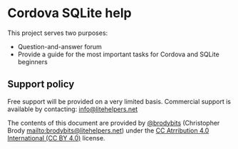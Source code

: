 # Cordova SQLite help

This project serves two purposes:
- Question-and-answer forum
- Provide a guide for the most important tasks for Cordova and SQLite beginners

## Support policy

Free support will be provided on a very limited basis. Commercial support is available by contacting: info@litehelpers.net

The contents of this document are provided by [@brodybits](https://github.com/brodybits) (Christopher Brody <mailto:brodybits@litehelpers.net>) under the [CC Atrribution 4.0 International (CC BY 4.0)](https://creativecommons.org/licenses/by/4.0/) license.

